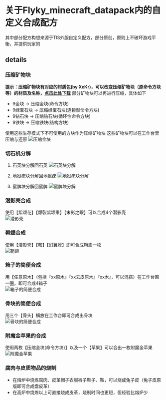 # 关于Flyky_minecraft_datapack内的自定义合成配方
其中部分配方构想来源于TIS外服自定义配方，部分原创，原则上不破坏游戏平衡，并提供玩家的
## details
### 压缩矿物块
**提示：压缩矿物块有对应的材质包(by XeKr)，可以改变压缩矿物块（原命令方块等）的材质及名称，[点击此处下载](https://assets4.flyky.top/dl/minecraft/压缩矿物块.zip)**
部分矿物块可以再进行压缩，具体如下
- 9金块 -> 压缩金块(命令方块)
- 9绿宝石块 -> 压缩绿宝石块(连锁型命令方块)
- 9钻石块 -> 压缩钻石块(循环性命令方块)
- 9铁块 -> 压缩铁块(结构方块)
  
使用这些生存模式下不可使用的方块作为压缩矿物块
这些矿物块可以在工作台里压缩与还原
![压缩金块](https://s2.ax1x.com/2019/12/16/Q4K4gK.png)

### 切石机分解
1. 石英块分解回石英
![石英块分解](https://s2.ax1x.com/2019/12/16/Q4Kf9x.png)
  
2. 地狱疣块分解回地狱疣
![地狱疣块分解](https://s2.ax1x.com/2019/12/16/Q4KBcT.png)
  
3. 蜜脾块分解回蜜脾
![蜜脾块分解](https://s2.ax1x.com/2019/12/16/Q4K2NR.png)
  
### 潜影壳合成
使用【紫颂花】【爆裂紫颂果】【末影之眼】可以合成4个潜影壳  
![潜影壳](https://s2.ax1x.com/2019/12/16/Q4KyB4.png)
  
### 鞘翅合成
使用【潜影壳】【鞍】【幻翼膜】即可合成鞘翅一枚  
![鞘翅](https://s2.ax1x.com/2019/12/16/Q4KR41.png)
  
### 箱子的简便合成
用【任意原木】（包括『xx原木』『xx去皮原木』『xx木』，可以混搭）在工作台围一圈，即可合成4箱子  
![箱子的简便合成](https://s2.ax1x.com/2019/12/16/Q4Kh36.png)
  
### 骨块的简便合成
用三个【骨头】横放在工作台即可合成出骨块  
![骨块的简便合成](https://s2.ax1x.com/2019/12/16/Q4KsuF.png)

### 附魔金苹果的合成
使用两枚【压缩金块(命令方块)】以及一个【苹果】可以合出一枚附魔金苹果    
![附魔金苹果](https://s2.ax1x.com/2019/12/16/Q4lyDS.png)

### 腐肉与皮质物品的烧制
- 在熔炉中烧炼腐肉、皮革帽子衣服裤子鞋子、鞍，可以烧成兔子皮（兔子皮原版即可合成盘皮革）
- 在高炉中烧炼以上可直接烧成皮革，烧制时间也更短，但经验比熔炉少